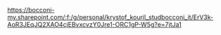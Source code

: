https://bocconi-my.sharepoint.com/:f:/g/personal/krystof_kouril_studbocconi_it/ErV3k-AoR3JEqJQ2XAO4cjEBvxcvzY0Jre1-ORC1gP-W5g?e=7jtJa1
